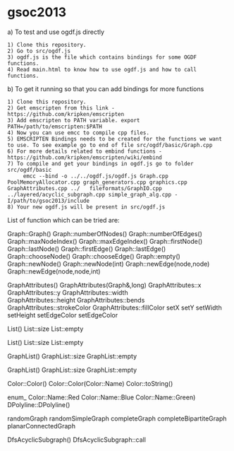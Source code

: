 gsoc2013
========

a) To test and use ogdf.js directly

	1) Clone this repository.
	2) Go to src/ogdf.js
	3) ogdf.js is the file which contains bindings for some OGDF functions.
	4) Read main.html to know how to use ogdf.js and how to call functions.

b) To get it running so that you can add bindings for more functions

	1) Clone this repository.
	2) Get emscripten from this link - https://github.com/kripken/emscripten
	3) Add emscripten to PATH variable. export PATH=/path/to/emscripten:$PATH
	4) Now you can use emcc to compile cpp files.
	5) EMSCRIPTEN Bindings needs to be created for the functions we want to use. To see example go to end of file src/ogdf/basic/Graph.cpp
	6) For more details related to embind functions - https://github.com/kripken/emscripten/wiki/embind
	7) To compile and get your bindings in ogdf.js go to folder src/ogdf/basic 
		 emcc --bind -o ../../ogdf.js/ogdf.js Graph.cpp PoolMemoryAllocator.cpp graph_generators.cpp graphics.cpp GraphAttributes.cpp ../	fileformats/GraphIO.cpp ../layered/acyclic_subgraph.cpp simple_graph_alg.cpp -I/path/to/gsoc2013/include
    8) Your new ogdf.js will be present in src/ogdf.js

List of function which can be tried are:

Graph::Graph()
Graph::numberOfNodes()
Graph::numberOfEdges()
Graph::maxNodeIndex()
Graph::maxEdgeIndex()
Graph::firstNode()
Graph::lastNode()
Graph::firstEdge()
Graph::lastEdge()	
Graph::chooseNode()
Graph::chooseEdge()
Graph::empty()
Graph::newNode()
Graph::newNode(int)
Graph::newEdge(node,node)
Graph::newEdge(node,node,int)

GraphAttributes()
GraphAttributes(Graph&,long)
GraphAttributes::x
GraphAttributes::y
GraphAttributes::width	
GraphAttributes::height
GraphAttributes::bends
GraphAttributes::strokeColor
GraphAttributes::fillColor
setX
setY
setWidth
setHeight
setEdgeColor
setEdgeColor
	
List<edge>()
List<edge>::size
List<edge>::empty

List<node>()
List<node>::size
List<node>::empty

GraphList<EdgeElement>()
GraphList<EdgeElement>::size
GraphList<EdgeElement>::empty

GraphList<NodeElement>()
GraphList<NodeElement>::size
GraphList<NodeElement>::empty

Color::Color()
Color::Color(Color::Name)
Color::toString()

enum_  Color::Name::Red Color::Name::Blue Color::Name::Green)
DPolyline::DPolyline()
		
randomGraph
randomSimpleGraph
completeGraph
completeBipartiteGraph
planarConnectedGraph

DfsAcyclicSubgraph()
DfsAcyclicSubgraph::call
